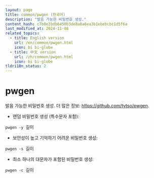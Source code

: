 ```yaml
---
layout: page
title: common/pwgen (한국어)
description: "발음 가능한 비밀번호 생성."
content_hash: c7b0e2bdb6450b3de8a8a6ea3b1ebebcbc1d5f6a
last_modified_at: 2024-11-08
related_topics:
  - title: English version
    url: /en/common/pwgen.html
    icon: bi bi-globe
  - title: 中文 version
    url: /zh/common/pwgen.html
    icon: bi bi-globe
tldri18n_status: 2
---
```

# pwgen

발음 가능한 비밀번호 생성.
더 많은 정보: <https://github.com/tytso/pwgen>.

- 랜덤 비밀번호 생성 (특수문자 포함):

`pwgen -y `<span class="tldr-var badge badge-pill bg-dark-lm bg-white-dm text-white-lm text-dark-dm font-weight-bold">길이</span>

- 보안성이 높고 기억하기 어려운 비밀번호 생성:

`pwgen -s `<span class="tldr-var badge badge-pill bg-dark-lm bg-white-dm text-white-lm text-dark-dm font-weight-bold">길이</span>

- 최소 하나의 대문자가 포함된 비밀번호 생성:

`pwgen -c `<span class="tldr-var badge badge-pill bg-dark-lm bg-white-dm text-white-lm text-dark-dm font-weight-bold">길이</span>
